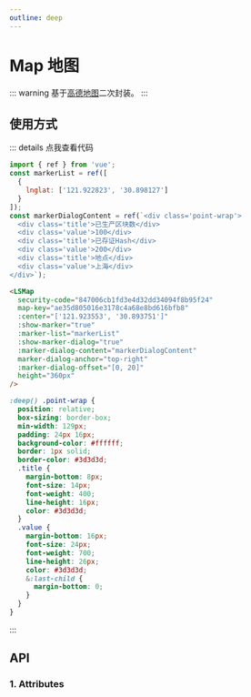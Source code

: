 ```yaml
---
outline: deep
---
```


# Map 地图

::: warning 基于[高德地图](https://www.npmjs.com/package/@amap/amap-jsapi-loader)二次封装。
:::

## 使用方式

<LSMap
  security-code="847006cb1fd3e4d32dd34094f8b95f24"
  map-key="ae35d805016e3178c4a68e8bd616bfb8"
  :center="['121.923553', '30.893751']"
  :show-marker="true"
  :marker-list="markerList"
  :show-marker-dialog="true"
  :marker-dialog-content="markerDialogContent"
  marker-dialog-anchor="top-right"
  :marker-dialog-offset="[0, 20]"
  height="360px"
/>

::: details 点我查看代码

```js
import { ref } from 'vue';
const markerList = ref([
  {
    lnglat: ['121.922823', '30.898127']
  }
]);
const markerDialogContent = ref(`<div class='point-wrap'>
  <div class='title'>已生产区块数</div>
  <div class='value'>100</div>
  <div class='title'>已存证Hash</div>
  <div class='value'>200</div>
  <div class='title'>地点</div>
  <div class='value'>上海</div>
</div>`);
```

```html
<LSMap
  security-code="847006cb1fd3e4d32dd34094f8b95f24"
  map-key="ae35d805016e3178c4a68e8bd616bfb8"
  :center="['121.923553', '30.893751']"
  :show-marker="true"
  :marker-list="markerList"
  :show-marker-dialog="true"
  :marker-dialog-content="markerDialogContent"
  marker-dialog-anchor="top-right"
  :marker-dialog-offset="[0, 20]"
  height="360px"
/>
```

```scss
:deep() .point-wrap {
  position: relative;
  box-sizing: border-box;
  min-width: 129px;
  padding: 24px 16px;
  background-color: #ffffff;
  border: 1px solid;
  border-color: #3d3d3d;
  .title {
    margin-bottom: 8px;
    font-size: 14px;
    font-weight: 400;
    line-height: 16px;
    color: #3d3d3d;
  }
  .value {
    margin-bottom: 16px;
    font-size: 24px;
    font-weight: 700;
    line-height: 26px;
    color: #3d3d3d;
    &:last-child {
      margin-bottom: 0;
    }
  }
}
```

:::

## API

### 1. Attributes

<ApiIntro :tableColumn="tableColumn" :tableData="tableData" />

<script setup>
import { tableColumn } from '../constant';
import { ref } from 'vue';

const markerList = ref([
  {
    lnglat: ['121.922823', '30.898127']
  }
])
const markerDialogContent = ref(`<div class='point-wrap'>
  <div class='title'>已生产区块数</div>
  <div class='value'>100</div>
  <div class='title'>已存证Hash</div>
  <div class='value'>200</div>
  <div class='title'>地点</div>
  <div class='value'>上海</div>
</div>`);


const tableData = ref([
  {
    name: 'securityCode',
    desc: '你申请的安全密钥',
    type: 'string',
    value: '-'
  },
  {
    name: 'mapKey',
    desc: '申请好的Web端开发者Key，首次调用 load 时必填',
    type: 'string',
    value: '-'
  },
  {
    name: 'width',
    desc: '地图宽度, 需带单位',
    type: 'string',
    value: '100%'
  },
  {
    name: 'height',
    desc: '地图高度, 需带单位',
    type: 'string',
    value: '300px'
  },
  {
    name: 'searchWord',
    desc: '搜索关键字, 只展示搜索结果的区域，其他区域覆盖不展示',
    type: 'string',
    value: '-'
  },
  {
    name: 'center',
    desc: '初始展示地图区域的中心点',
    type: 'array',
    value: '-'
  },
  {
    name: 'zoom',
    desc: '初始展示地图区域的缩放级别',
    type: 'number',
    value: '14'
  },
  {
    name: 'zooms',
    desc: '地图缩放范围',
    type: 'array',
    value: '[10, 20]'
  },
  {
    name: 'areaColor',
    desc: '地图覆盖区域的颜色',
    type: 'string',
    value: '#9BCFFA'
  },
  {
    name: 'showMarker',
    desc: '是否展示标记点',
    type: 'boolean',
    value: 'false'
  },
  {
    name: 'markerList',
    desc: `标记点经纬度列表, 支持多个标记点, 格式为:[{ lnglat: ['121.922823', '30.898127'] }]`,
    type: 'array',
    value: '[]'
  },
  {
    name: 'markerIcon',
    desc: '标记图标',
    type: 'object',
    value: '蓝色小图标'
  },
  {
    name: 'markerIconSize',
    desc: '标记图标大小, 数组形式为[宽度, 高度]',
    type: 'array',
    value: '[19, 32]'
  },
  {
    name: 'showMarkerDialog',
    desc: '鼠标移入标记是否显示弹窗数据',
    type: 'boolean',
    value: 'false'
  },
  {
    name: 'markerDialogContent',
    desc: '标记弹窗内容, html格式的字符串',
    type: 'string',
    value: '-'
  },
  {
    name: 'markerDialogAnchor',
    desc: `标记弹窗展示位置， 可选值为: 'top-left'
  / 'top-center'
  / 'top-right'
  / 'middle-left'
  / 'center'
  / 'middle-right'
  / 'bottom-left'
  / 'bottom-center'
  / 'bottom-right'`,
    type: 'string',
    value: 'middle-left'
  },
  {
    name: 'markerDialogOffset',
    desc: '标记弹窗偏移量， 数组形式为[水平偏移量, 垂直偏移量]',
    type: 'array',
    value: '[30, 0]'
  }
])
</script>

<style lang="scss" scoped>
:deep() .point-wrap {
  position: relative;
  box-sizing: border-box;
  min-width: 129px;
  padding: 24px 16px;
  background-color: #ffffff;
  border: 1px solid;
  border-color: #3d3d3d;
  .title {
    margin-bottom: 8px;
    font-size: 14px;
    font-weight: 400;
    line-height: 16px;
    color: #3d3d3d;
  }
  .value {
    margin-bottom: 16px;
    font-size: 24px;
    font-weight: 700;
    line-height: 26px;
    color: #3d3d3d;
    &:last-child {
      margin-bottom: 0;
    }
  }
}
</style>
